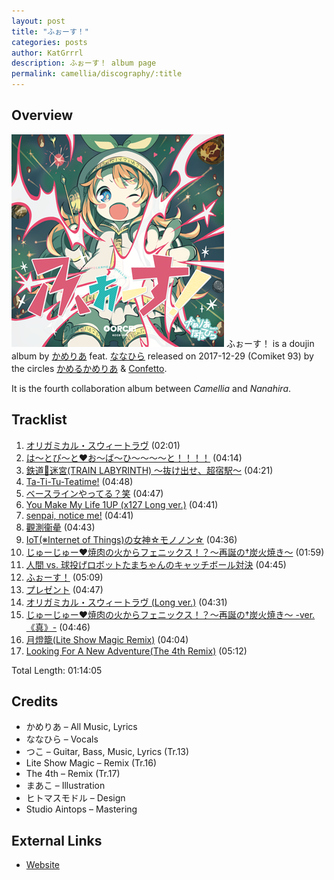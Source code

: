 ```yaml
---
layout: post
title: "ふぉーす！"
categories: posts
author: KatGrrrl
description: ふぉーす！ album page
permalink: camellia/discography/:title
---
```


## Overview

![KCCD-006](/assets/images/camellia/albums/KCCD-006.png)
ふぉーす！ is a doujin album by [かめりあ](/postsWiki/_posts/camellia/2023-12-10-camellia.md) feat. [ななひら](#) released on 2017-12-29 (Comiket 93) by the circles [かめるかめりあ](#) & [Confetto](#).

It is the fourth collaboration album between *Camellia* and *Nanahira*.

## Tracklist

1. [オリガミカル・スウィートラヴ](#) (02:01)
2. [は～とび～と♥お～ば～ひ～～～～と！！！！](#) (04:14)
3. [鉄道🚃迷宮(TRAIN LABYRINTH) ～抜け出せ、超宿駅～](#) (04:21)
4. [Ta-Ti-Tu-Teatime!](#) (04:48)
5. [ベースラインやってる？笑](#) (04:47)
6. [You Make My Life 1UP (x127 Long ver.)](#) (04:41)
7. [senpai, notice me!](#) (04:41)
8. [觀測衞曐](#) (04:43)
9. [IoT(※Internet of Things)の女神☆モノノン☆](#) (04:36)
10. [じゅーじゅー♥焼肉の火からフェニックス！？～再誕の†炭火焼き～](#) (01:59)
11. [人間 vs. 球投げロボットたまちゃんのキャッチボール対決](#) (04:45)
12. [ふぉーす！](#) (05:09)
13. [プレゼント](#) (04:47)
14. [オリガミカル・スウィートラヴ (Long ver.)](#) (04:31)
15. [じゅーじゅー♥焼肉の火からフェニックス！？～再誕の†炭火焼き～ -ver. 《真》-](#) (04:46)
16. [月燈籠(Lite Show Magic Remix)](#) (04:04)
17. [Looking For A New Adventure(The 4th Remix)](#) (05:12)

Total Length: 01:14:05

## Credits

* かめりあ – All Music, Lyrics
* ななひら – Vocals
* つこ – Guitar, Bass, Music, Lyrics (Tr.13)
* Lite Show Magic – Remix (Tr.16)
* The 4th – Remix (Tr.17)
* まあこ – Illustration
* ヒトマスモドル – Design
* Studio Aintops – Mastering

## External Links

* [Website](https://confetto.chu.jp/4orce/)
